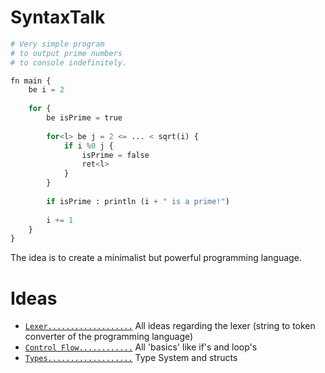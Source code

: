 # SyntaxTalk

```py
# Very simple program
# to output prime numbers
# to console indefinitely.

fn main {
    be i = 2
    
    for {
        be isPrime = true
    
        for<l> be j = 2 <= ... < sqrt(i) {
            if i %0 j {
                isPrime = false
                ret<l>
            }
        }
        
        if isPrime : println (i + " is a prime!")
        
        i += 1
    }
}
```

The idea is to create a minimalist but powerful programming language.

# Ideas

- [`Lexer...................`](https://github.com/ScriptPL/SyntaxTalk/blob/main/docs/Lexer.md) All ideas regarding the lexer (string to token converter of the programming language)
- [`Control Flow............`](https://github.com/ScriptPL/SyntaxTalk/blob/main/docs/ControlFlow.md) All 'basics' like if's and loop's
- [`Types...................`](https://github.com/ScriptPL/SyntaxTalk/blob/main/docs/Types.md) Type System and structs
